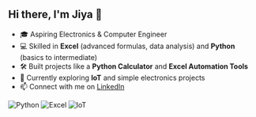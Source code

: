## Hi there, I'm Jiya 👋

- 🎓 Aspiring Electronics & Computer Engineer  
- 💻 Skilled in **Excel** (advanced formulas, data analysis) and **Python** (basics to intermediate)  
- 🛠 Built projects like a **Python Calculator** and **Excel Automation Tools**  
- 🌱 Currently exploring **IoT** and simple electronics projects  
- 📫 Connect with me on [LinkedIn](https://www.linkedin.com/in/jiya-agrawal-24460537a)  

![Python](https://img.shields.io/badge/Python-3776AB?style=for-the-badge&logo=python&logoColor=white)
![Excel](https://img.shields.io/badge/Excel-217346?style=for-the-badge&logo=microsoft-excel&logoColor=white)
![IoT](https://img.shields.io/badge/IoT-FF6F00?style=for-the-badge&logo=internet-of-things&logoColor=white)


